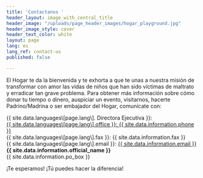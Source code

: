 ```yaml
---
title: 'Contactanos '
header_layout: image_with_central_title
header_image: "/uploads/page_header_images/hogar_playground.jpg"
header_image_style: cover
header_text_color: white
layout: page
lang: es
lang_ref: contact-us
published: false

---
```

El Hogar te da la bienvenida y te exhorta a que te unas a nuestra misión de transformar con amor las vidas de niños que han sido víctimas de maltrato y erradicar tan grave problema. Para obtener más información sobre cómo donar tu tiempo o dinero, auspiciar un evento, visitarnos, hacerte Padrino/Madrina o ser embajador del Hogar, comunícate con:

<div><div> {{ site.data.languages\[page.lang\]. Directora Ejecutiva }}: <a href= {{ Sra. Lymari Quiles Padilla, MHSA }}

<div><div> {{ site.data.languages\[page.lang\].office }}: <a href="tel:{{ site.data.information.phone }}">{{ site.data.information.phone }}</a>

</div> <div> {{ site.data.languages\[page.lang\].fax }}: {{ site.data.information.fax }} </div> <div> {{ site.data.languages\[page.lang\].email }}: <a href="mailto:{{ site.data.information.email }}">{{ site.data.information.email }}</a> </div>

<div class="mt-1 is-size-4 is-cursive">
<b>
{{ site.data.information.official_name }}
</b>
</div>
<div>
{{ site.data.information.po_box }}
</div>

¡Te esperamos! ¡Tú puedes hacer la diferencia!